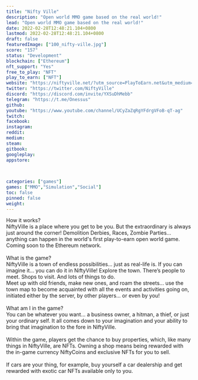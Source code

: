```yaml
---
title: "Nifty Ville"
description: "Open world MMO game based on the real world!"
lead: "Open world MMO game based on the real world!"
date: 2022-02-28T12:48:21.104+0800
lastmod: 2022-02-28T12:48:21.104+0800
draft: false
featuredImage: ["100_nifty-ville.jpg"]
score: "157"
status: "Development"
blockchain: ["Ethereum"]
nft_support: "Yes"
free_to_play: "NFT"
play_to_earn: ["NFT"]
website: "https://niftyville.net/?utm_source=PlayToEarn.net&utm_medium=organic&utm_campaign=gamepage"
twitter: "https://twitter.com/NiftyVille"
discord: "https://discord.com/invite/YXSuDhMebb"
telegram: "https://t.me/Onessus"
github: 
youtube: "https://www.youtube.com/channel/UCyZaZqRgYFdrgVFoB-qT-ag"
twitch: 
facebook: 
instagram: 
reddit: 
medium: 
steam: 
gitbook: 
googleplay: 
appstore: 

  
    
categories: ["games"]
games: ["MMO","Simulation","Social"]
toc: false
pinned: false
weight: 
---
```

How it works?<br> NiftyVille is a place where you get to be you. But the extraordinary is always just around the corner! Demolition Derbies, Races, Zombie Parties... anything can happen in the world's first play-to-earn open world game. Coming soon to the Ethereum network.<br> <br> What is the game?<br> NiftyVille is a town of endless possibilities... just as real-life is. If you can imagine it... you can do it in NiftyVille! Explore the town. There’s people to meet. Shops to visit. And lots of things to do.<br> Meet up with old friends, make new ones, and roam the streets... use the town map to become acquainted with all the events and activities going on, initiated either by the server, by other players... or even by you!<br> <br> What am I in the game?<br> You can be whatever you want... a business owner, a hitman, a thief, or just your ordinary self. It all comes down to your imagination and your ability to bring that imagination to the fore in NiftyVille.<br> <br> Within the game, players get the chance to buy properties, which, like many things in NiftyVille, are NFTs. Owning a shop means being rewarded with the in-game currency NiftyCoins and exclusive NFTs for you to sell.<br> <br> If cars are your thing, for example, buy yourself a car dealership and get rewarded with exotic car NFTs available only to you.